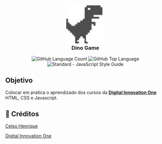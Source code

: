 <h3 align="center">
<img src="assets/dino.png" width="120px" /><br>
 <b>Dino Game</b> 
</h3>

<p align="center">
 <img alt="GitHub Language Count" src="https://img.shields.io/github/languages/count/leandross86/dinoGame" />
 <img alt="GitHub Top Language" src="https://img.shields.io/github/languages/top/leandross86/dinoGame" />
 <img alt="Standard - JavaScript Style Guide" src="https://img.shields.io/badge/code%20style-standard-brightgreen.svg" />
</p>

## Objetivo
Colocar em pratica o aprendizado dos cursos da <strong>[Digital Innovation One](https://web.digitalinnovation.one/home)</strong> HTML, CSS e Javascript.

## 🤝 Créditos
[Celso Henrique](https://github.com/celso-henrique)

[Digital Innovation One](https://web.digitalinnovation.one/home)